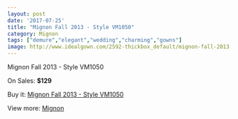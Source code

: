```yaml
---
layout: post
date: '2017-07-25'
title: "Mignon Fall 2013 - Style VM1050"
category: Mignon
tags: ["demure","elegant","wedding","charming","gowns"]
image: http://www.idealgown.com/2592-thickbox_default/mignon-fall-2013-style-vm1050.jpg
---
```

Mignon Fall 2013 - Style VM1050

On Sales: **$129**
<a href="https://www.idealgown.com/en/mignon/1247-mignon-fall-2013-style-vm1050.html"><amp-img layout="responsive" width="600" height="600" src="//www.idealgown.com/2592-thickbox_default/mignon-fall-2013-style-vm1050.jpg" alt="Mignon Fall 2013 - Style VM1050 0" /></a>
<a href="https://www.idealgown.com/en/mignon/1247-mignon-fall-2013-style-vm1050.html"><amp-img layout="responsive" width="600" height="600" src="//www.idealgown.com/2595-thickbox_default/mignon-fall-2013-style-vm1050.jpg" alt="Mignon Fall 2013 - Style VM1050 1" /></a>
<a href="https://www.idealgown.com/en/mignon/1247-mignon-fall-2013-style-vm1050.html"><amp-img layout="responsive" width="600" height="600" src="//www.idealgown.com/2594-thickbox_default/mignon-fall-2013-style-vm1050.jpg" alt="Mignon Fall 2013 - Style VM1050 2" /></a>
<a href="https://www.idealgown.com/en/mignon/1247-mignon-fall-2013-style-vm1050.html"><amp-img layout="responsive" width="600" height="600" src="//www.idealgown.com/2593-thickbox_default/mignon-fall-2013-style-vm1050.jpg" alt="Mignon Fall 2013 - Style VM1050 3" /></a>

Buy it: [Mignon Fall 2013 - Style VM1050](https://www.idealgown.com/en/mignon/1247-mignon-fall-2013-style-vm1050.html "Mignon Fall 2013 - Style VM1050")

View more: [Mignon](https://www.idealgown.com/en/17-mignon "Mignon")